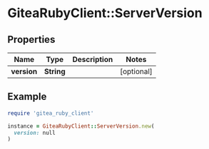 # GiteaRubyClient::ServerVersion

## Properties

| Name | Type | Description | Notes |
| ---- | ---- | ----------- | ----- |
| **version** | **String** |  | [optional] |

## Example

```ruby
require 'gitea_ruby_client'

instance = GiteaRubyClient::ServerVersion.new(
  version: null
)
```

